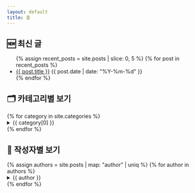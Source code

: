 ```yaml
---
layout: default
title: 홈
---
```


<!-- 최신 글 -->
<section>
  <h2>🆕 최신 글</h2>
  <ul class="post-list">
    {% assign recent_posts = site.posts | slice: 0, 5 %}
    {% for post in recent_posts %}
      <li>
        <a href="{{ site.baseurl }}{{ post.url }}">{{ post.title }}</a>
        <span class="date">{{ post.date | date: "%Y-%m-%d" }}</span>
      </li>
    {% endfor %}
  </ul>
</section>

<!-- 카테고리별 보기 -->
<section>
  <h2>🗂️ 카테고리별 보기</h2>
  {% for category in site.categories %}
    <details>
      <summary>{{ category[0] }}</summary>
      <ul class="post-list">
        {% for post in category[1] %}
          <li><a href="{{ site.baseurl }}{{ post.url }}">{{ post.title }}</a></li>
        {% endfor %}
      </ul>
    </details>
  {% endfor %}
</section>

<!-- 작성자별 보기 -->
<section>
  <h2>👤 작성자별 보기</h2>
  {% assign authors = site.posts | map: "author" | uniq %}
  {% for author in authors %}
    <details>
      <summary>{{ author }}</summary>
      <ul class="post-list">
        {% for post in site.posts %}
          {% if post.author == author %}
            <li><a href="{{ site.baseurl }}{{ post.url }}">{{ post.title }}</a></li>
          {% endif %}
        {% endfor %}
      </ul>
    </details>
  {% endfor %}
</section>


